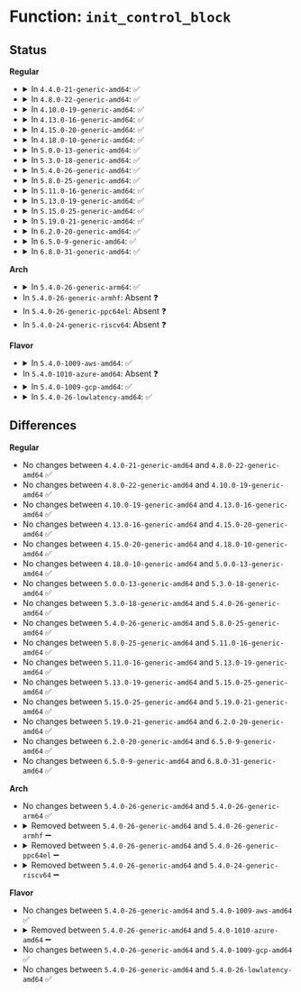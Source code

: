 # Function: <code>init_control_block</code>

## Status
<b>Regular</b>
<ul>
<li>
<details>
<summary>In <code>4.4.0-21-generic-amd64</code>: ✅</summary>

```c
int init_control_block(int cpu, struct evtchn_fifo_control_block * control_block)
```

```json
{
  "name": "init_control_block",
  "collision_type": "Unique Static",
  "inline_type": "No",
  "funcs": [
    {
      "addr": 18446744071583869632,
      "name": "init_control_block",
      "external": false,
      "loc": "drivers/xen/events/events_fifo.c:102",
      "file": "drivers/xen/events/events_fifo.c",
      "inline": "seen, unknown",
      "caller_inline": [],
      "caller_func": [
        "drivers/xen/events/events_fifo.c:evtchn_fifo_alloc_control_block"
      ]
    }
  ],
  "symbols": [
    {
      "addr": 18446744071583869632,
      "name": "init_control_block",
      "section": ".text",
      "bind": "STB_LOCAL",
      "size": 302
    }
  ]
}
```
</details>
</li>
<li>
<details>
<summary>In <code>4.8.0-22-generic-amd64</code>: ✅</summary>

```c
int init_control_block(int cpu, struct evtchn_fifo_control_block * control_block)
```

```json
{
  "name": "init_control_block",
  "collision_type": "Unique Static",
  "inline_type": "No",
  "funcs": [
    {
      "addr": 18446744071584200416,
      "name": "init_control_block",
      "external": false,
      "loc": "drivers/xen/events/events_fifo.c:102",
      "file": "drivers/xen/events/events_fifo.c",
      "inline": "seen, unknown",
      "caller_inline": [],
      "caller_func": [
        "drivers/xen/events/events_fifo.c:evtchn_fifo_alloc_control_block"
      ]
    }
  ],
  "symbols": [
    {
      "addr": 18446744071584200416,
      "name": "init_control_block",
      "section": ".text",
      "bind": "STB_LOCAL",
      "size": 336
    }
  ]
}
```
</details>
</li>
<li>
<details>
<summary>In <code>4.10.0-19-generic-amd64</code>: ✅</summary>

```c
int init_control_block(int cpu, struct evtchn_fifo_control_block * control_block)
```

```json
{
  "name": "init_control_block",
  "collision_type": "Unique Static",
  "inline_type": "No",
  "funcs": [
    {
      "addr": 18446744071584381904,
      "name": "init_control_block",
      "external": false,
      "loc": "drivers/xen/events/events_fifo.c:102",
      "file": "drivers/xen/events/events_fifo.c",
      "inline": "seen, unknown",
      "caller_inline": [],
      "caller_func": [
        "drivers/xen/events/events_fifo.c:evtchn_fifo_alloc_control_block"
      ]
    }
  ],
  "symbols": [
    {
      "addr": 18446744071584381904,
      "name": "init_control_block",
      "section": ".text",
      "bind": "STB_LOCAL",
      "size": 336
    }
  ]
}
```
</details>
</li>
<li>
<details>
<summary>In <code>4.13.0-16-generic-amd64</code>: ✅</summary>

```c
int init_control_block(int cpu, struct evtchn_fifo_control_block * control_block)
```

```json
{
  "name": "init_control_block",
  "collision_type": "Unique Static",
  "inline_type": "No",
  "funcs": [
    {
      "addr": 18446744071584463888,
      "name": "init_control_block",
      "external": false,
      "loc": "drivers/xen/events/events_fifo.c:102",
      "file": "drivers/xen/events/events_fifo.c",
      "inline": "seen, unknown",
      "caller_inline": [],
      "caller_func": [
        "drivers/xen/events/events_fifo.c:evtchn_fifo_alloc_control_block"
      ]
    }
  ],
  "symbols": [
    {
      "addr": 18446744071584463888,
      "name": "init_control_block",
      "section": ".text",
      "bind": "STB_LOCAL",
      "size": 309
    }
  ]
}
```
</details>
</li>
<li>
<details>
<summary>In <code>4.15.0-20-generic-amd64</code>: ✅</summary>

```c
int init_control_block(int cpu, struct evtchn_fifo_control_block * control_block)
```

```json
{
  "name": "init_control_block",
  "collision_type": "Unique Static",
  "inline_type": "No",
  "funcs": [
    {
      "addr": 18446744071584874288,
      "name": "init_control_block",
      "external": false,
      "loc": "drivers/xen/events/events_fifo.c:102",
      "file": "drivers/xen/events/events_fifo.c",
      "inline": "seen, unknown",
      "caller_inline": [],
      "caller_func": [
        "drivers/xen/events/events_fifo.c:evtchn_fifo_alloc_control_block"
      ]
    }
  ],
  "symbols": [
    {
      "addr": 18446744071584874288,
      "name": "init_control_block",
      "section": ".text",
      "bind": "STB_LOCAL",
      "size": 309
    }
  ]
}
```
</details>
</li>
<li>
<details>
<summary>In <code>4.18.0-10-generic-amd64</code>: ✅</summary>

```c
int init_control_block(int cpu, struct evtchn_fifo_control_block * control_block)
```

```json
{
  "name": "init_control_block",
  "collision_type": "Unique Static",
  "inline_type": "No",
  "funcs": [
    {
      "addr": 18446744071585105200,
      "name": "init_control_block",
      "external": false,
      "loc": "drivers/xen/events/events_fifo.c:102",
      "file": "drivers/xen/events/events_fifo.c",
      "inline": "seen, unknown",
      "caller_inline": [],
      "caller_func": [
        "drivers/xen/events/events_fifo.c:evtchn_fifo_alloc_control_block"
      ]
    }
  ],
  "symbols": [
    {
      "addr": 18446744071585105200,
      "name": "init_control_block",
      "section": ".text",
      "bind": "STB_LOCAL",
      "size": 313
    }
  ]
}
```
</details>
</li>
<li>
<details>
<summary>In <code>5.0.0-13-generic-amd64</code>: ✅</summary>

```c
int init_control_block(int cpu, struct evtchn_fifo_control_block * control_block)
```

```json
{
  "name": "init_control_block",
  "collision_type": "Unique Static",
  "inline_type": "No",
  "funcs": [
    {
      "addr": 18446744071585215360,
      "name": "init_control_block",
      "external": false,
      "loc": "drivers/xen/events/events_fifo.c:102",
      "file": "drivers/xen/events/events_fifo.c",
      "inline": "seen, unknown",
      "caller_inline": [],
      "caller_func": [
        "drivers/xen/events/events_fifo.c:evtchn_fifo_alloc_control_block"
      ]
    }
  ],
  "symbols": [
    {
      "addr": 18446744071585215360,
      "name": "init_control_block",
      "section": ".text",
      "bind": "STB_LOCAL",
      "size": 313
    }
  ]
}
```
</details>
</li>
<li>
<details>
<summary>In <code>5.3.0-18-generic-amd64</code>: ✅</summary>

```c
int init_control_block(int cpu, struct evtchn_fifo_control_block * control_block)
```

```json
{
  "name": "init_control_block",
  "collision_type": "Unique Static",
  "inline_type": "No",
  "funcs": [
    {
      "addr": 18446744071585428080,
      "name": "init_control_block",
      "external": false,
      "loc": "drivers/xen/events/events_fifo.c:102",
      "file": "drivers/xen/events/events_fifo.c",
      "inline": "seen, unknown",
      "caller_inline": [],
      "caller_func": [
        "drivers/xen/events/events_fifo.c:evtchn_fifo_alloc_control_block",
        "drivers/xen/events/events_fifo.c:evtchn_fifo_resume"
      ]
    }
  ],
  "symbols": [
    {
      "addr": 18446744071585428080,
      "name": "init_control_block",
      "section": ".text",
      "bind": "STB_LOCAL",
      "size": 289
    }
  ]
}
```
</details>
</li>
<li>
<details>
<summary>In <code>5.4.0-26-generic-amd64</code>: ✅</summary>

```c
int init_control_block(int cpu, struct evtchn_fifo_control_block * control_block)
```

```json
{
  "name": "init_control_block",
  "collision_type": "Unique Static",
  "inline_type": "No",
  "funcs": [
    {
      "addr": 18446744071585568528,
      "name": "init_control_block",
      "external": false,
      "loc": "drivers/xen/events/events_fifo.c:102",
      "file": "drivers/xen/events/events_fifo.c",
      "inline": "seen, unknown",
      "caller_inline": [],
      "caller_func": [
        "drivers/xen/events/events_fifo.c:evtchn_fifo_alloc_control_block",
        "drivers/xen/events/events_fifo.c:evtchn_fifo_resume"
      ]
    }
  ],
  "symbols": [
    {
      "addr": 18446744071585568528,
      "name": "init_control_block",
      "section": ".text",
      "bind": "STB_LOCAL",
      "size": 289
    }
  ]
}
```
</details>
</li>
<li>
<details>
<summary>In <code>5.8.0-25-generic-amd64</code>: ✅</summary>

```c
int init_control_block(int cpu, struct evtchn_fifo_control_block * control_block)
```

```json
{
  "name": "init_control_block",
  "collision_type": "Unique Static",
  "inline_type": "No",
  "funcs": [
    {
      "addr": 18446744071586288928,
      "name": "init_control_block",
      "external": false,
      "loc": "drivers/xen/events/events_fifo.c:102",
      "file": "drivers/xen/events/events_fifo.c",
      "inline": "seen, unknown",
      "caller_inline": [],
      "caller_func": [
        "drivers/xen/events/events_fifo.c:evtchn_fifo_alloc_control_block",
        "drivers/xen/events/events_fifo.c:evtchn_fifo_resume"
      ]
    }
  ],
  "symbols": [
    {
      "addr": 18446744071586288928,
      "name": "init_control_block",
      "section": ".text",
      "bind": "STB_LOCAL",
      "size": 306
    }
  ]
}
```
</details>
</li>
<li>
<details>
<summary>In <code>5.11.0-16-generic-amd64</code>: ✅</summary>

```c
int init_control_block(int cpu, struct evtchn_fifo_control_block * control_block)
```

```json
{
  "name": "init_control_block",
  "collision_type": "Unique Static",
  "inline_type": "No",
  "funcs": [
    {
      "addr": 18446744071586408144,
      "name": "init_control_block",
      "external": false,
      "loc": "drivers/xen/events/events_fifo.c:102",
      "file": "drivers/xen/events/events_fifo.c",
      "inline": "seen, unknown",
      "caller_inline": [],
      "caller_func": [
        "drivers/xen/events/events_fifo.c:evtchn_fifo_alloc_control_block",
        "drivers/xen/events/events_fifo.c:evtchn_fifo_resume"
      ]
    }
  ],
  "symbols": [
    {
      "addr": 18446744071586408144,
      "name": "init_control_block",
      "section": ".text",
      "bind": "STB_LOCAL",
      "size": 306
    }
  ]
}
```
</details>
</li>
<li>
<details>
<summary>In <code>5.13.0-19-generic-amd64</code>: ✅</summary>

```c
int init_control_block(int cpu, struct evtchn_fifo_control_block * control_block)
```

```json
{
  "name": "init_control_block",
  "collision_type": "Unique Static",
  "inline_type": "No",
  "funcs": [
    {
      "addr": 18446744071586292000,
      "name": "init_control_block",
      "external": false,
      "loc": "drivers/xen/events/events_fifo.c:102",
      "file": "drivers/xen/events/events_fifo.c",
      "inline": "seen, unknown",
      "caller_inline": [],
      "caller_func": [
        "drivers/xen/events/events_fifo.c:evtchn_fifo_alloc_control_block",
        "drivers/xen/events/events_fifo.c:evtchn_fifo_resume"
      ]
    }
  ],
  "symbols": [
    {
      "addr": 18446744071586292000,
      "name": "init_control_block",
      "section": ".text",
      "bind": "STB_LOCAL",
      "size": 307
    }
  ]
}
```
</details>
</li>
<li>
<details>
<summary>In <code>5.15.0-25-generic-amd64</code>: ✅</summary>

```c
int init_control_block(int cpu, struct evtchn_fifo_control_block * control_block)
```

```json
{
  "name": "init_control_block",
  "collision_type": "Unique Static",
  "inline_type": "No",
  "funcs": [
    {
      "addr": 18446744071586809664,
      "name": "init_control_block",
      "external": false,
      "loc": "drivers/xen/events/events_fifo.c:102",
      "file": "drivers/xen/events/events_fifo.c",
      "inline": "seen, unknown",
      "caller_inline": [],
      "caller_func": [
        "drivers/xen/events/events_fifo.c:evtchn_fifo_alloc_control_block",
        "drivers/xen/events/events_fifo.c:evtchn_fifo_resume"
      ]
    }
  ],
  "symbols": [
    {
      "addr": 18446744071586809664,
      "name": "init_control_block",
      "section": ".text",
      "bind": "STB_LOCAL",
      "size": 397
    }
  ]
}
```
</details>
</li>
<li>
<details>
<summary>In <code>5.19.0-21-generic-amd64</code>: ✅</summary>

```c
int init_control_block(int cpu, struct evtchn_fifo_control_block * control_block)
```

```json
{
  "name": "init_control_block",
  "collision_type": "Unique Static",
  "inline_type": "No",
  "funcs": [
    {
      "addr": 18446744071588092400,
      "name": "init_control_block",
      "external": false,
      "loc": "drivers/xen/events/events_fifo.c:102",
      "file": "drivers/xen/events/events_fifo.c",
      "inline": "seen, unknown",
      "caller_inline": [],
      "caller_func": [
        "drivers/xen/events/events_fifo.c:evtchn_fifo_alloc_control_block",
        "drivers/xen/events/events_fifo.c:evtchn_fifo_resume"
      ]
    }
  ],
  "symbols": [
    {
      "addr": 18446744071588092400,
      "name": "init_control_block",
      "section": ".text",
      "bind": "STB_LOCAL",
      "size": 442
    }
  ]
}
```
</details>
</li>
<li>
<details>
<summary>In <code>6.2.0-20-generic-amd64</code>: ✅</summary>

```c
int init_control_block(int cpu, struct evtchn_fifo_control_block * control_block)
```

```json
{
  "name": "init_control_block",
  "collision_type": "Unique Static",
  "inline_type": "No",
  "funcs": [
    {
      "addr": 18446744071589476320,
      "name": "init_control_block",
      "external": false,
      "loc": "drivers/xen/events/events_fifo.c:102",
      "file": "drivers/xen/events/events_fifo.c",
      "inline": "seen, unknown",
      "caller_inline": [],
      "caller_func": [
        "drivers/xen/events/events_fifo.c:evtchn_fifo_alloc_control_block",
        "drivers/xen/events/events_fifo.c:evtchn_fifo_resume"
      ]
    }
  ],
  "symbols": [
    {
      "addr": 18446744071589476320,
      "name": "init_control_block",
      "section": ".text",
      "bind": "STB_LOCAL",
      "size": 442
    }
  ]
}
```
</details>
</li>
<li>
<details>
<summary>In <code>6.5.0-9-generic-amd64</code>: ✅</summary>

```c
int init_control_block(int cpu, struct evtchn_fifo_control_block * control_block)
```

```json
{
  "name": "init_control_block",
  "collision_type": "Unique Static",
  "inline_type": "No",
  "funcs": [
    {
      "addr": 18446744071589776528,
      "name": "init_control_block",
      "external": false,
      "loc": "drivers/xen/events/events_fifo.c:102",
      "file": "drivers/xen/events/events_fifo.c",
      "inline": "seen, unknown",
      "caller_inline": [],
      "caller_func": [
        "drivers/xen/events/events_fifo.c:evtchn_fifo_alloc_control_block",
        "drivers/xen/events/events_fifo.c:evtchn_fifo_resume"
      ]
    }
  ],
  "symbols": [
    {
      "addr": 18446744071589776528,
      "name": "init_control_block",
      "section": ".text",
      "bind": "STB_LOCAL",
      "size": 454
    }
  ]
}
```
</details>
</li>
<li>
<details>
<summary>In <code>6.8.0-31-generic-amd64</code>: ✅</summary>

```c
int init_control_block(int cpu, struct evtchn_fifo_control_block * control_block)
```

```json
{
  "name": "init_control_block",
  "collision_type": "Unique Static",
  "inline_type": "No",
  "funcs": [
    {
      "addr": 18446744071590112608,
      "name": "init_control_block",
      "external": false,
      "loc": "drivers/xen/events/events_fifo.c:102",
      "file": "drivers/xen/events/events_fifo.c",
      "inline": "seen, unknown",
      "caller_inline": [],
      "caller_func": [
        "drivers/xen/events/events_fifo.c:evtchn_fifo_alloc_control_block",
        "drivers/xen/events/events_fifo.c:evtchn_fifo_resume"
      ]
    }
  ],
  "symbols": [
    {
      "addr": 18446744071590112608,
      "name": "init_control_block",
      "section": ".text",
      "bind": "STB_LOCAL",
      "size": 454
    }
  ]
}
```
</details>
</li>
</ul>
<b>Arch</b>
<ul>
<li>
<details>
<summary>In <code>5.4.0-26-generic-arm64</code>: ✅</summary>

```c
int init_control_block(int cpu, struct evtchn_fifo_control_block * control_block)
```

```json
{
  "name": "init_control_block",
  "collision_type": "Unique Static",
  "inline_type": "No",
  "funcs": [
    {
      "addr": 18446603336498231264,
      "name": "init_control_block",
      "external": false,
      "loc": "drivers/xen/events/events_fifo.c:102",
      "file": "drivers/xen/events/events_fifo.c",
      "inline": "seen, unknown",
      "caller_inline": [],
      "caller_func": [
        "drivers/xen/events/events_fifo.c:evtchn_fifo_alloc_control_block",
        "drivers/xen/events/events_fifo.c:evtchn_fifo_resume"
      ]
    }
  ],
  "symbols": [
    {
      "addr": 18446603336498231264,
      "name": "init_control_block",
      "section": ".text",
      "bind": "STB_LOCAL",
      "size": 244
    }
  ]
}
```
</details>
</li>
<li>
In <code>5.4.0-26-generic-armhf</code>: Absent ❓
</li>
<li>
In <code>5.4.0-26-generic-ppc64el</code>: Absent ❓
</li>
<li>
In <code>5.4.0-24-generic-riscv64</code>: Absent ❓
</li>
</ul>
<b>Flavor</b>
<ul>
<li>
<details>
<summary>In <code>5.4.0-1009-aws-amd64</code>: ✅</summary>

```c
int init_control_block(int cpu, struct evtchn_fifo_control_block * control_block)
```

```json
{
  "name": "init_control_block",
  "collision_type": "Unique Static",
  "inline_type": "No",
  "funcs": [
    {
      "addr": 18446744071585330560,
      "name": "init_control_block",
      "external": false,
      "loc": "drivers/xen/events/events_fifo.c:102",
      "file": "drivers/xen/events/events_fifo.c",
      "inline": "seen, unknown",
      "caller_inline": [],
      "caller_func": [
        "drivers/xen/events/events_fifo.c:evtchn_fifo_alloc_control_block",
        "drivers/xen/events/events_fifo.c:evtchn_fifo_resume"
      ]
    }
  ],
  "symbols": [
    {
      "addr": 18446744071585330560,
      "name": "init_control_block",
      "section": ".text",
      "bind": "STB_LOCAL",
      "size": 289
    }
  ]
}
```
</details>
</li>
<li>
In <code>5.4.0-1010-azure-amd64</code>: Absent ❓
</li>
<li>
<details>
<summary>In <code>5.4.0-1009-gcp-amd64</code>: ✅</summary>

```c
int init_control_block(int cpu, struct evtchn_fifo_control_block * control_block)
```

```json
{
  "name": "init_control_block",
  "collision_type": "Unique Static",
  "inline_type": "No",
  "funcs": [
    {
      "addr": 18446744071585518928,
      "name": "init_control_block",
      "external": false,
      "loc": "drivers/xen/events/events_fifo.c:102",
      "file": "drivers/xen/events/events_fifo.c",
      "inline": "seen, unknown",
      "caller_inline": [],
      "caller_func": [
        "drivers/xen/events/events_fifo.c:evtchn_fifo_alloc_control_block",
        "drivers/xen/events/events_fifo.c:evtchn_fifo_resume"
      ]
    }
  ],
  "symbols": [
    {
      "addr": 18446744071585518928,
      "name": "init_control_block",
      "section": ".text",
      "bind": "STB_LOCAL",
      "size": 289
    }
  ]
}
```
</details>
</li>
<li>
<details>
<summary>In <code>5.4.0-26-lowlatency-amd64</code>: ✅</summary>

```c
int init_control_block(int cpu, struct evtchn_fifo_control_block * control_block)
```

```json
{
  "name": "init_control_block",
  "collision_type": "Unique Static",
  "inline_type": "No",
  "funcs": [
    {
      "addr": 18446744071585626976,
      "name": "init_control_block",
      "external": false,
      "loc": "drivers/xen/events/events_fifo.c:102",
      "file": "drivers/xen/events/events_fifo.c",
      "inline": "seen, unknown",
      "caller_inline": [],
      "caller_func": [
        "drivers/xen/events/events_fifo.c:evtchn_fifo_alloc_control_block",
        "drivers/xen/events/events_fifo.c:evtchn_fifo_resume"
      ]
    }
  ],
  "symbols": [
    {
      "addr": 18446744071585626976,
      "name": "init_control_block",
      "section": ".text",
      "bind": "STB_LOCAL",
      "size": 289
    }
  ]
}
```
</details>
</li>
</ul>

## Differences
<b>Regular</b>
<ul>
<li>
No changes between <code>4.4.0-21-generic-amd64</code> and <code>4.8.0-22-generic-amd64</code> ✅
</li>
<li>
No changes between <code>4.8.0-22-generic-amd64</code> and <code>4.10.0-19-generic-amd64</code> ✅
</li>
<li>
No changes between <code>4.10.0-19-generic-amd64</code> and <code>4.13.0-16-generic-amd64</code> ✅
</li>
<li>
No changes between <code>4.13.0-16-generic-amd64</code> and <code>4.15.0-20-generic-amd64</code> ✅
</li>
<li>
No changes between <code>4.15.0-20-generic-amd64</code> and <code>4.18.0-10-generic-amd64</code> ✅
</li>
<li>
No changes between <code>4.18.0-10-generic-amd64</code> and <code>5.0.0-13-generic-amd64</code> ✅
</li>
<li>
No changes between <code>5.0.0-13-generic-amd64</code> and <code>5.3.0-18-generic-amd64</code> ✅
</li>
<li>
No changes between <code>5.3.0-18-generic-amd64</code> and <code>5.4.0-26-generic-amd64</code> ✅
</li>
<li>
No changes between <code>5.4.0-26-generic-amd64</code> and <code>5.8.0-25-generic-amd64</code> ✅
</li>
<li>
No changes between <code>5.8.0-25-generic-amd64</code> and <code>5.11.0-16-generic-amd64</code> ✅
</li>
<li>
No changes between <code>5.11.0-16-generic-amd64</code> and <code>5.13.0-19-generic-amd64</code> ✅
</li>
<li>
No changes between <code>5.13.0-19-generic-amd64</code> and <code>5.15.0-25-generic-amd64</code> ✅
</li>
<li>
No changes between <code>5.15.0-25-generic-amd64</code> and <code>5.19.0-21-generic-amd64</code> ✅
</li>
<li>
No changes between <code>5.19.0-21-generic-amd64</code> and <code>6.2.0-20-generic-amd64</code> ✅
</li>
<li>
No changes between <code>6.2.0-20-generic-amd64</code> and <code>6.5.0-9-generic-amd64</code> ✅
</li>
<li>
No changes between <code>6.5.0-9-generic-amd64</code> and <code>6.8.0-31-generic-amd64</code> ✅
</li>
</ul>
<b>Arch</b>
<ul>
<li>
No changes between <code>5.4.0-26-generic-amd64</code> and <code>5.4.0-26-generic-arm64</code> ✅
</li>
<li>
<details>
<summary>Removed between <code>5.4.0-26-generic-amd64</code> and <code>5.4.0-26-generic-armhf</code> ➖</summary>

```c
int init_control_block(int cpu, struct evtchn_fifo_control_block * control_block)
```
</details>
</li>
<li>
<details>
<summary>Removed between <code>5.4.0-26-generic-amd64</code> and <code>5.4.0-26-generic-ppc64el</code> ➖</summary>

```c
int init_control_block(int cpu, struct evtchn_fifo_control_block * control_block)
```
</details>
</li>
<li>
<details>
<summary>Removed between <code>5.4.0-26-generic-amd64</code> and <code>5.4.0-24-generic-riscv64</code> ➖</summary>

```c
int init_control_block(int cpu, struct evtchn_fifo_control_block * control_block)
```
</details>
</li>
</ul>
<b>Flavor</b>
<ul>
<li>
No changes between <code>5.4.0-26-generic-amd64</code> and <code>5.4.0-1009-aws-amd64</code> ✅
</li>
<li>
<details>
<summary>Removed between <code>5.4.0-26-generic-amd64</code> and <code>5.4.0-1010-azure-amd64</code> ➖</summary>

```c
int init_control_block(int cpu, struct evtchn_fifo_control_block * control_block)
```
</details>
</li>
<li>
No changes between <code>5.4.0-26-generic-amd64</code> and <code>5.4.0-1009-gcp-amd64</code> ✅
</li>
<li>
No changes between <code>5.4.0-26-generic-amd64</code> and <code>5.4.0-26-lowlatency-amd64</code> ✅
</li>
</ul>
